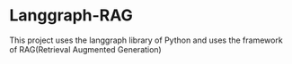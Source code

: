 # Langgraph-RAG
This project uses the langgraph library of Python and uses the framework of RAG(Retrieval Augmented Generation)

